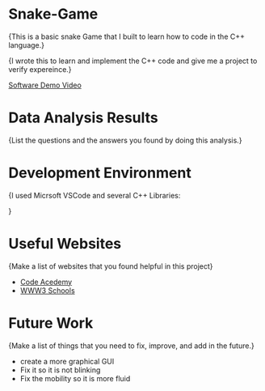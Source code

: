 # Snake-Game

{This is a basic snake Game that I built to learn how to code in the C++ language.}

{I wrote this to learn and implement the C++ code and give me a project to verify expereince.}


[Software Demo Video](https://youtu.be/n7mm4dZVNKw)

# Data Analysis Results

{List the questions and the answers you found by doing this analysis.}

# Development Environment

{I used Micrsoft VSCode and several C++ Libraries:

<iostream>
<conio.h>}

# Useful Websites

{Make a list of websites that you found helpful in this project}
* [Code Acedemy](http://www.codeacedemy.com)
* [WWW3 Schools](http://www.w3schools.com)

# Future Work

{Make a list of things that you need to fix, improve, and add in the future.}
* create a more graphical GUI
* Fix it so it is not blinking
* Fix the mobility so it is more fluid
